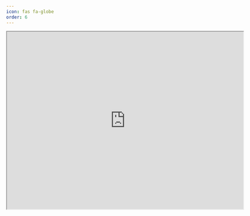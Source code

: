 ```yaml
---
icon: fas fa-globe
order: 6
---
```


<iframe src="https://www.google.com/maps/d/embed?mid=1TkS1SZj4GlReKpyKU3wBdxcFD-Dj0Rs&ehbc=2E312F" width="640" height="480"></iframe>